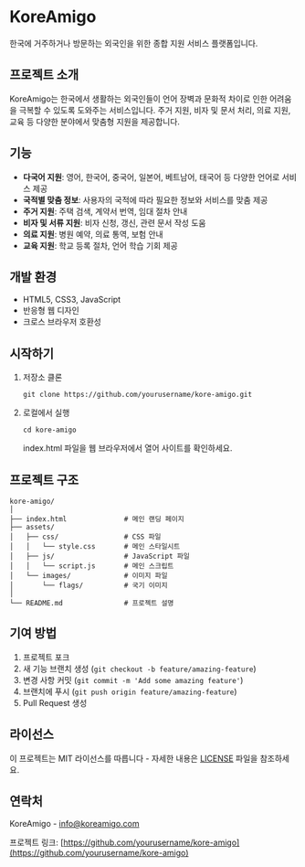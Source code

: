 # KoreAmigo

한국에 거주하거나 방문하는 외국인을 위한 종합 지원 서비스 플랫폼입니다.

## 프로젝트 소개

KoreAmigo는 한국에서 생활하는 외국인들이 언어 장벽과 문화적 차이로 인한 어려움을 극복할 수 있도록 도와주는 서비스입니다. 주거 지원, 비자 및 문서 처리, 의료 지원, 교육 등 다양한 분야에서 맞춤형 지원을 제공합니다.

## 기능

- **다국어 지원**: 영어, 한국어, 중국어, 일본어, 베트남어, 태국어 등 다양한 언어로 서비스 제공
- **국적별 맞춤 정보**: 사용자의 국적에 따라 필요한 정보와 서비스를 맞춤 제공
- **주거 지원**: 주택 검색, 계약서 번역, 임대 절차 안내
- **비자 및 서류 지원**: 비자 신청, 갱신, 관련 문서 작성 도움
- **의료 지원**: 병원 예약, 의료 통역, 보험 안내
- **교육 지원**: 학교 등록 절차, 언어 학습 기회 제공

## 개발 환경

- HTML5, CSS3, JavaScript
- 반응형 웹 디자인
- 크로스 브라우저 호환성

## 시작하기

1. 저장소 클론
   ```
   git clone https://github.com/yourusername/kore-amigo.git
   ```

2. 로컬에서 실행
   ```
   cd kore-amigo
   ```
   
   index.html 파일을 웹 브라우저에서 열어 사이트를 확인하세요.

## 프로젝트 구조

```
kore-amigo/
│
├── index.html              # 메인 랜딩 페이지
├── assets/
│   ├── css/                # CSS 파일
│   │   └── style.css       # 메인 스타일시트
│   ├── js/                 # JavaScript 파일
│   │   └── script.js       # 메인 스크립트
│   └── images/             # 이미지 파일
│       └── flags/          # 국기 이미지
│
└── README.md               # 프로젝트 설명
```

## 기여 방법

1. 프로젝트 포크
2. 새 기능 브랜치 생성 (`git checkout -b feature/amazing-feature`)
3. 변경 사항 커밋 (`git commit -m 'Add some amazing feature'`)
4. 브랜치에 푸시 (`git push origin feature/amazing-feature`)
5. Pull Request 생성

## 라이선스

이 프로젝트는 MIT 라이선스를 따릅니다 - 자세한 내용은 [LICENSE](LICENSE) 파일을 참조하세요.

## 연락처

KoreAmigo - info@koreamigo.com

프로젝트 링크: [https://github.com/yourusername/kore-amigo](https://github.com/yourusername/kore-amigo) 
